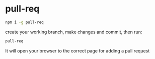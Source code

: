 # pull-req

```sh
npm i -g pull-req
```

create your working branch, make changes and commit, then run:

```sh
pull-req
```

It will open your browser to the correct page for adding a pull request
